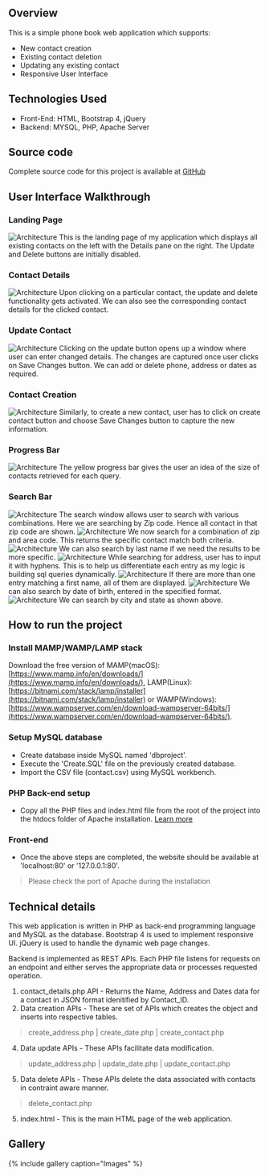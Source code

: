 ## Overview

This is a simple phone book web application which supports:

- New contact creation
- Existing contact deletion
- Updating any existing contact
- Responsive User Interface

## Technologies Used

- Front-End: HTML, Bootstrap 4, jQuery
- Backend: MYSQL, PHP, Apache Server

## Source code
Complete source code for this project is available at
[GitHub](https://github.com/abhimanbhau/CS6360-DB-PhoneBookApplication)

## User Interface Walkthrough

### Landing Page

![Architecture](/assets/images/phonebook/landingpage.png)
This is the landing page of my application which displays all existing contacts on the left with the Details pane on the right. The Update and Delete buttons are initially disabled.

### Contact Details

![Architecture](/assets/images/phonebook/contactdetails.png)
Upon clicking on a particular contact, the update and delete functionality gets activated. We can also see the corresponding contact details for the clicked contact.

### Update Contact

![Architecture](/assets/images/phonebook/update.png)
Clicking on the update button opens up a window where user can enter changed details. The changes are captured once user clicks on Save Changes button. We can add or delete phone, address or dates as required.

### Contact Creation

![Architecture](/assets/images/phonebook/createnew.png)
Similarly, to create a new contact, user has to click on create contact button and choose Save Changes button to capture the new information.

### Progress Bar

![Architecture](/assets/images/phonebook/progressbar.png)
The yellow progress bar gives the user an idea of the size of contacts retrieved for each query.

### Search Bar

![Architecture](/assets/images/phonebook/search.png)
The search window allows user to search with various combinations. Here we are searching by Zip code. Hence all contact in that zip code are shown.
![Architecture](/assets/images/phonebook/search2.png)
We now search for a combination of zip and area code. This returns the specific contact match both criteria.
![Architecture](/assets/images/phonebook/search3.png)
We can also search by last name if we need the results to be more specific.
![Architecture](/assets/images/phonebook/search4.png)
While searching for address, user has to input it with hyphens. This is to help us differentiate each entry as my logic is building sql queries dynamically.
![Architecture](/assets/images/phonebook/search5.png)
If there are more than one entry matching a first name, all of them are displayed.
![Architecture](/assets/images/phonebook/search6.png)
We can also search by date of birth, entered in the specified format.
![Architecture](/assets/images/phonebook/search7.png)
We can search by city and state as shown above.

## How to run the project

### Install MAMP/WAMP/LAMP stack
Download the free version of MAMP(macOS): [https://www.mamp.info/en/downloads/](https://www.mamp.info/en/downloads/), LAMP(Linux): [https://bitnami.com/stack/lamp/installer](https://bitnami.com/stack/lamp/installer) or WAMP(Windows): [https://www.wampserver.com/en/download-wampserver-64bits/](https://www.wampserver.com/en/download-wampserver-64bits/). 

### Setup MySQL database
- Create database inside MySQL named 'dbproject'.
- Execute the 'Create.SQL' file on the previously created database.
- Import the CSV file (contact.csv) using MySQL workbench.

### PHP Back-end setup
- Copy all the PHP files and index.html file from the root of the project into the htdocs folder of Apache installation. [Learn more](https://home.ubalt.edu/abento/linux/apache/apache-windows.shtml)

### Front-end
- Once the above steps are completed, the website should be available at 'localhost:80' or '127.0.0.1:80'. 
> Please check the port of Apache during the installation

## Technical details
This web application is written in PHP as back-end programming language and MySQL as the database. Bootstrap 4 is used to implement responsive UI. jQuery is used to handle the dynamic web page changes.

Backend is implemented as REST APIs. Each PHP file listens for requests on an endpoint and either serves the appropriate data or processes requested operation. 

1. contact_details.php API - Returns the Name, Address and Dates data for a contact in JSON format idenitified by Contact_ID.
2. Data creation APIs - These are set of APIs which creates the object and inserts into respective tables. 
> create_address.php | create_date.php | create_contact.php
4. Data update APIs - These APIs facilitate data modification.
> update_address.php | update_date.php | update_contact.php
5. Data delete APIs - These APIs delete the data associated with contacts in contraint aware manner.
> delete_contact.php
5. index.html - This is the main HTML page of the web application.

## Gallery

{% include gallery caption="Images" %}
